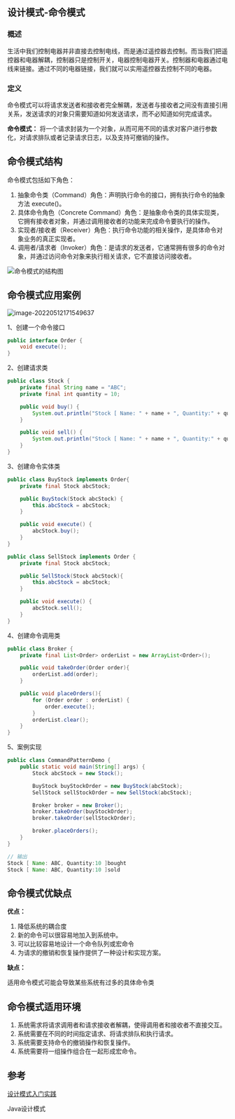 ## 设计模式-命令模式

### 概述

生活中我们控制电器并非直接去控制电线，而是通过遥控器去控制。而当我们把遥控器和电器解耦，控制器只是控制开关，电器控制电器开关。控制器和电器通过电线来链接。通过不同的电器链接，我们就可以实用遥控器去控制不同的电器。

### 定义

命令模式可以将请求发送者和接收者完全解耦，发送者与接收者之间没有直接引用关系，发送请求的对象只需要知道如何发送请求，而不必知道如何完成请求。

**命令模式：** 将一个请求封装为一个对象，从而可用不同的请求对客户进行参数化，对请求排队或者记录请求日志，以及支持可撤销的操作。

## 命令模式结构

命令模式包括如下角色：

1. 抽象命令类（Command）角色：声明执行命令的接口，拥有执行命令的抽象方法 execute()。
2. 具体命令角色（Concrete  Command）角色：是抽象命令类的具体实现类，它拥有接收者对象，并通过调用接收者的功能来完成命令要执行的操作。
3. 实现者/接收者（Receiver）角色：执行命令功能的相关操作，是具体命令对象业务的真正实现者。
4. 调用者/请求者（Invoker）角色：是请求的发送者，它通常拥有很多的命令对象，并通过访问命令对象来执行相关请求，它不直接访问接收者。

![命令模式的结构图](https://blog-1300853183.cos.ap-chengdu.myqcloud.com/img/aHR0cDovL2MuYmlhbmNoZW5nLm5ldC91cGxvYWRzL2FsbGltZy8xODExMTYvMy0xUTExNjExMzM1RTQ0LmdpZg)

## 命令模式应用案例

![image-20220512171549637](https://blog-1300853183.cos.ap-chengdu.myqcloud.com/img/image-20220512171549637.png)

1、创建一个命令接口

```java
public interface Order {
    void execute();
}
```

2、创建请求类

```java
public class Stock {
    private final String name = "ABC";
    private final int quantity = 10;

    public void buy() {
        System.out.println("Stock [ Name: " + name + ", Quantity:" + quantity +" ]bought ");
    }

    public void sell() {
        System.out.println("Stock [ Name: " + name + ", Quantity:" + quantity +" ]sold ");
    }
}
```

3、创建命令实体类

```java
public class BuyStock implements Order{
    private final Stock abcStock;

    public BuyStock(Stock abcStock) {
        this.abcStock = abcStock;
    }

    public void execute() {
        abcStock.buy();
    }
}

public class SellStock implements Order {
    private final Stock abcStock;

    public SellStock(Stock abcStock){
        this.abcStock = abcStock;
    }

    public void execute() {
        abcStock.sell();
    }
}
```

4、创建命令调用类

 ```java
 public class Broker {
     private final List<Order> orderList = new ArrayList<Order>();
 
     public void takeOrder(Order order){
         orderList.add(order);
     }
 
     public void placeOrders(){
         for (Order order : orderList) {
             order.execute();
         }
         orderList.clear();
     }
 }
 ```

5、案例实现

```java
public class CommandPatternDemo {
    public static void main(String[] args) {
        Stock abcStock = new Stock();

        BuyStock buyStockOrder = new BuyStock(abcStock);
        SellStock sellStockOrder = new SellStock(abcStock);

        Broker broker = new Broker();
        broker.takeOrder(buyStockOrder);
        broker.takeOrder(sellStockOrder);

        broker.placeOrders();
    }
}

// 输出
Stock [ Name: ABC, Quantity:10 ]bought 
Stock [ Name: ABC, Quantity:10 ]sold 
```

## 命令模式优缺点

**优点：**

1. 降低系统的耦合度
2. 新的命令可以很容易地加入到系统中。
3. 可以比较容易地设计一个命令队列或宏命令
4. 为请求的撤销和恢复操作提供了一种设计和实现方案。

**缺点：**

适用命令模式可能会导致某些系统有过多的具体命令类

## 命令模式适用环境

1. 系统需求将请求调用者和请求接收者解耦，使得调用者和接收者不直接交互。
2. 系统需要在不同的时间指定请求、将请求排队和执行请求。
3. 系统需要支持命令的撤销操作和恢复操作。
4. 系统需要将一组操作组合在一起形成宏命令。

## 参考

[设计模式入门实践](https://www.cmsblogs.com/article/1407700152680058880)

Java设计模式